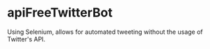 # apiFreeTwitterBot
Using Selenium, allows for automated tweeting without the usage of Twitter's API.
